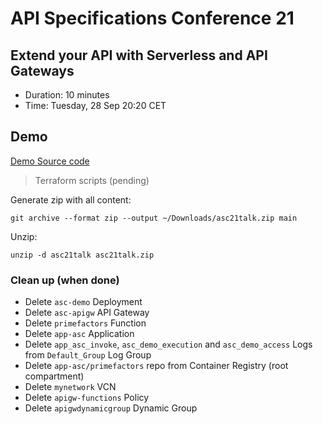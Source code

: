 # API Specifications Conference 21

## Extend your API with Serverless and API Gateways

- Duration: 10 minutes
- Time: Tuesday, 28 Sep 20:20 CET
  
## Demo

[Demo Source code](src/README.md)

> Terraform scripts (pending)

Generate zip with all content:
```
git archive --format zip --output ~/Downloads/asc21talk.zip main
```

Unzip:
```
unzip -d asc21talk asc21talk.zip
```

### Clean up (when done)

- Delete `asc-demo` Deployment
- Delete `asc-apigw` API Gateway
- Delete `primefactors` Function
- Delete `app-asc` Application
- Delete `app_asc_invoke`, `asc_demo_execution` and `asc_demo_access` Logs from `Default_Group` Log Group
- Delete `app-asc/primefactors` repo from Container Registry (root compartment)
- Delete `mynetwork` VCN
- Delete `apigw-functions` Policy
- Delete `apigwdynamicgroup` Dynamic Group